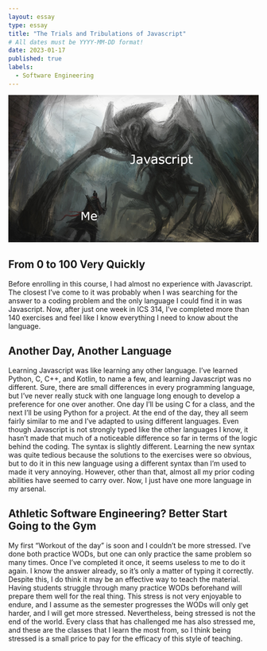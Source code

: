 ```yaml
---
layout: essay
type: essay
title: "The Trials and Tribulations of Javascript"
# All dates must be YYYY-MM-DD format!
date: 2023-01-17
published: true
labels:
  - Software Engineering
---
```


<img width="550px" class="rounded float-start pe-4" src="../img/javascriptmeme.png">

## From 0 to 100 Very Quickly

Before enrolling in this course, I had almost no experience with Javascript. The closest I’ve come to it was probably when I was searching for the answer to a coding problem and the only language I could find it in was Javascript. Now, after just one week in ICS 314, I’ve completed more than 140 exercises and feel like I know everything I need to know about the language.

## Another Day, Another Language

Learning Javascript was like learning any other language. I’ve learned Python, C, C++, and Kotlin, to name a few, and learning Javascript was no different. Sure, there are small differences in every programming language, but I’ve never really stuck with one language long enough to develop a preference for one over another. One day I’ll be using C for a class, and the next I’ll be using Python for a project. At the end of the day, they all seem fairly similar to me and I’ve adapted to using different languages. Even though Javascript is not strongly typed like the other languages I know, it hasn’t made that much of a noticeable difference so far in terms of the logic behind the coding. The syntax is slightly different. Learning the new syntax was quite tedious because the solutions to the exercises were so obvious, but to do it in this new language using a different syntax than I’m used to made it very annoying. However, other than that, almost all my prior coding abilities have seemed to carry over. Now, I just have one more language in my arsenal.

## Athletic Software Engineering? Better Start Going to the Gym

My first “Workout of the day” is soon and I couldn’t be more stressed. I’ve done both practice WODs, but one can only practice the same problem so many times. Once I’ve completed it once, it seems useless to me to do it again. I know the answer already, so it’s only a matter of typing it correctly. Despite this, I do think it may be an effective way to teach the material. Having students struggle through many practice WODs beforehand will prepare them well for the real thing. This stress is not very enjoyable to endure, and I assume as the semester progresses the WODs will only get harder, and I will get more stressed. Nevertheless, being stressed is not the end of the world. Every class that has challenged me has also stressed me, and these are the classes that I learn the most from, so I think being stressed is a small price to pay for the efficacy of this style of teaching.
